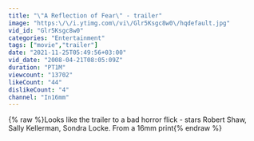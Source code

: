 ```yaml
---
title: "\"A Reflection of Fear\" - trailer"
image: "https:\/\/i.ytimg.com\/vi\/Glr5Ksgc8w0\/hqdefault.jpg"
vid_id: "Glr5Ksgc8w0"
categories: "Entertainment"
tags: ["movie","trailer"]
date: "2021-11-25T05:49:56+03:00"
vid_date: "2008-04-21T08:05:09Z"
duration: "PT1M"
viewcount: "13702"
likeCount: "44"
dislikeCount: "4"
channel: "In16mm"
---
```

{% raw %}Looks like the trailer to a bad horror flick - stars Robert Shaw, Sally Kellerman, Sondra Locke.  From a 16mm print{% endraw %}
